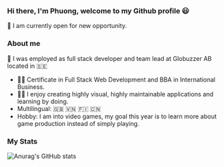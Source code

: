 ### Hi there, I'm Phuong, welcome to my Github profile :smiley:
  🔭 I am currently open for new opportunity.
  
### About me
   :office: I was employed as full stack developer and team lead at Globuzzer AB located in :sweden:
  - :woman_student: Certificate in Full Stack Web Development and BBA in International Business.
  - :mage_woman: I enjoy creating highly visual, highly maintainable applications and learning by doing.
  - Multilingual: :gb: :vietnam: :finland: :cn:
  - Hobby: I am into video games, my goal this year is to learn more about game production instead of simply playing.
  
  ### My Stats
  ![Anurag's GitHub stats](https://github-readme-stats.vercel.app/api?username=heihazy&count_private=true&show_icons=true&theme=dracula)
  
